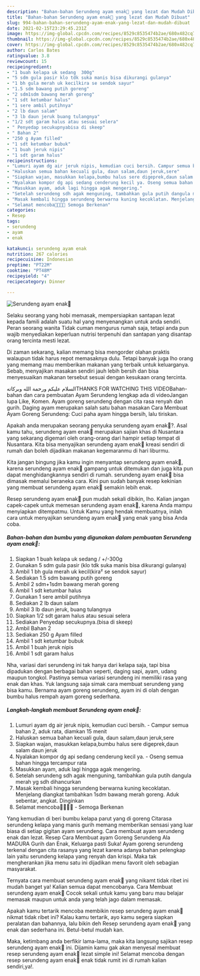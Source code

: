 ```yaml
---
description: "Bahan-bahan Serundeng ayam enak🍲 yang lezat dan Mudah Dibuat"
title: "Bahan-bahan Serundeng ayam enak🍲 yang lezat dan Mudah Dibuat"
slug: 994-bahan-bahan-serundeng-ayam-enak-yang-lezat-dan-mudah-dibuat
date: 2021-02-15T23:29:45.231Z
image: https://img-global.cpcdn.com/recipes/8529c8535474b2ae/680x482cq70/serundeng-ayam-enak🍲-foto-resep-utama.jpg
thumbnail: https://img-global.cpcdn.com/recipes/8529c8535474b2ae/680x482cq70/serundeng-ayam-enak🍲-foto-resep-utama.jpg
cover: https://img-global.cpcdn.com/recipes/8529c8535474b2ae/680x482cq70/serundeng-ayam-enak🍲-foto-resep-utama.jpg
author: Carlos Bates
ratingvalue: 3.8
reviewcount: 15
recipeingredient:
- "1 buah kelapa uk sedang  300g"
- "5 sdm gula pasir klo tdk suka manis bisa dikurangi gulanya"
- "1 bh gula merah uk kecilkira se sendok sayur"
- "1.5 sdm bawang putih goreng"
- "2 sdm1sdm bawang merah goreng"
- "1 sdt ketumbar halus"
- "1 sere ambil putihnya"
- "2 lb daun salam"
- "3 lb daun jeruk buang tulangnya"
- "1/2 sdt garam halus atau sesuai selera"
- " Penyedap secukupnyabisa di skeep"
- " Bahan 2"
- "250 g Ayam filled"
- "1 sdt ketumbar bubuk"
- "1 buah jeruk nipis"
- "1 sdt garam halus"
recipeinstructions:
- "Lumuri ayam dg air jeruk nipis, kemudian cuci bersih. Campur semua bahan 2, aduk rata, diamkan 15 menit"
- "Haluskan semua bahan kecuali gula, daun salam,daun jeruk,sere"
- "Siapkan wajan, masukkan kelapa,bumbu halus sere digeprek,daun salam daun jeruk"
- "Nyalakan kompor dg api sedang cenderung kecil ya. Oseng semua bahan hingga tercampur rata"
- "Masukkan ayam, aduk lagi hingga agak mengering."
- "Setelah serundeng sdh agak menguning, tambahkan gula putih dangula merah yg sdh dihancurkan"
- "Masak kembali hingga serundeng berwarna kuning kecoklatan. Menjelang diangkat tambahkan 1sdm bawang merah goreng. Aduk sebentar, angkat. Dinginkan"
- "Selamat mencoba🙏🙏😃😃 Semoga Berkenan"
categories:
- Resep
tags:
- serundeng
- ayam
- enak

katakunci: serundeng ayam enak 
nutrition: 267 calories
recipecuisine: Indonesian
preptime: "PT22M"
cooktime: "PT48M"
recipeyield: "4"
recipecategory: Dinner

---
```



![Serundeng ayam enak🍲](https://img-global.cpcdn.com/recipes/8529c8535474b2ae/680x482cq70/serundeng-ayam-enak🍲-foto-resep-utama.jpg)

Selaku seorang yang hobi memasak, mempersiapkan santapan lezat kepada famili adalah suatu hal yang menyenangkan untuk anda sendiri. Peran seorang  wanita Tidak cuman mengurus rumah saja, tetapi anda pun wajib menyediakan keperluan nutrisi terpenuhi dan santapan yang disantap orang tercinta mesti lezat.

Di zaman  sekarang, kalian memang bisa mengorder olahan praktis walaupun tidak harus repot memasaknya dulu. Tetapi banyak juga lho orang yang memang mau memberikan makanan yang terbaik untuk keluarganya. Sebab, menyajikan masakan sendiri jauh lebih bersih dan bisa menyesuaikan makanan tersebut sesuai dengan kesukaan orang tercinta. 

السلام عليكم ورحمة الله وبركاتهTHANKS FOR WATCHING THIS VIDEOBahan-bahan dan cara pembuatan Ayam Serundeng lengkap ada di videoJangan lupa Like, Komen. Ayam goreng serundeng dengan cita rasa renyah dan gurih. Daging ayam merupakan salah satu bahan masakan Cara Membuat Ayam Goreng Serundeng: Cuci paha ayam hingga bersih, lalu tiriskan.

Apakah anda merupakan seorang penyuka serundeng ayam enak🍲?. Asal kamu tahu, serundeng ayam enak🍲 merupakan sajian khas di Nusantara yang sekarang digemari oleh orang-orang dari hampir setiap tempat di Nusantara. Kita bisa menyajikan serundeng ayam enak🍲 kreasi sendiri di rumah dan boleh dijadikan makanan kegemaranmu di hari liburmu.

Kita jangan bingung jika kamu ingin menyantap serundeng ayam enak🍲, karena serundeng ayam enak🍲 gampang untuk ditemukan dan juga kita pun dapat menghidangkannya sendiri di rumah. serundeng ayam enak🍲 bisa dimasak memalui beraneka cara. Kini pun sudah banyak resep kekinian yang membuat serundeng ayam enak🍲 semakin lebih enak.

Resep serundeng ayam enak🍲 pun mudah sekali dibikin, lho. Kalian jangan capek-capek untuk memesan serundeng ayam enak🍲, karena Anda mampu menyiapkan ditempatmu. Untuk Kamu yang hendak membuatnya, inilah cara untuk menyajikan serundeng ayam enak🍲 yang enak yang bisa Anda coba.

<!--inarticleads1-->

##### Bahan-bahan dan bumbu yang digunakan dalam pembuatan Serundeng ayam enak🍲:

1. Siapkan 1 buah kelapa uk sedang / +/-300g
1. Gunakan 5 sdm gula pasir (klo tdk suka manis bisa dikurangi gulanya)
1. Ambil 1 bh gula merah uk kecil(kira² se sendok sayur)
1. Sediakan 1.5 sdm bawang putih goreng
1. Ambil 2 sdm+1sdm bawang merah goreng
1. Ambil 1 sdt ketumbar halus
1. Gunakan 1 sere ambil putihnya
1. Sediakan 2 lb daun salam
1. Ambil 3 lb daun jeruk, buang tulangnya
1. Siapkan 1/2 sdt garam halus atau sesuai selera
1. Sediakan  Penyedap secukupnya.(bisa di skeep)
1. Ambil  Bahan 2
1. Sediakan 250 g Ayam filled
1. Ambil 1 sdt ketumbar bubuk
1. Ambil 1 buah jeruk nipis
1. Ambil 1 sdt garam halus


Nha, variasi dari serundeng ini tak hanya dari kelapa saja, tapi bisa dipadukan dengan berbagai bahan seperti, daging sapi, ayam, udang maupun tongkol. Pastinya semua variasi serundeng ini memiliki rasa yang enak dan khas. Yuk langsung saja simak cara membuat serundeng yang bisa kamu. Bernama ayam goreng serundeng, ayam ini di olah dengan bumbu halus rempah ayam goreng sederhana. 

<!--inarticleads2-->

##### Langkah-langkah membuat Serundeng ayam enak🍲:

1. Lumuri ayam dg air jeruk nipis, kemudian cuci bersih. - Campur semua bahan 2, aduk rata, diamkan 15 menit
1. Haluskan semua bahan kecuali gula, daun salam,daun jeruk,sere
1. Siapkan wajan, masukkan kelapa,bumbu halus sere digeprek,daun salam daun jeruk
1. Nyalakan kompor dg api sedang cenderung kecil ya. - Oseng semua bahan hingga tercampur rata
1. Masukkan ayam, aduk lagi hingga agak mengering.
1. Setelah serundeng sdh agak menguning, tambahkan gula putih dangula merah yg sdh dihancurkan
1. Masak kembali hingga serundeng berwarna kuning kecoklatan. Menjelang diangkat tambahkan 1sdm bawang merah goreng. Aduk sebentar, angkat. Dinginkan
1. Selamat mencoba🙏🙏😃😃 - Semoga Berkenan


Yang kemudian di beri bumbu kelapa parut yang di goreng Citarasa serundeng kelapa yang manis gurih memang memberikan sensasi yang luar biasa di setiap gigitan ayam serundeng. Cara membuat ayam serundeng enak dan lezat. Resep Cara Membuat ayam Goreng Serundeng Ala MADURA Gurih dan Enak, Keluarga pasti Suka! Ayam goreng serundeng terkenal dengan cita rasanya yang lezat karena adanya bahan pelengkap lain yaitu serundeng kelapa yang renyah dan krispi. Maka tak mengherankan jika menu satu ini dijadikan menu favorit oleh sebagian masyarakat. 

Ternyata cara membuat serundeng ayam enak🍲 yang nikamt tidak ribet ini mudah banget ya! Kalian semua dapat mencobanya. Cara Membuat serundeng ayam enak🍲 Cocok sekali untuk kamu yang baru mau belajar memasak maupun untuk anda yang telah jago dalam memasak.

Apakah kamu tertarik mencoba membikin resep serundeng ayam enak🍲 nikmat tidak ribet ini? Kalau kamu tertarik, ayo kamu segera siapkan peralatan dan bahannya, lalu bikin deh Resep serundeng ayam enak🍲 yang enak dan sederhana ini. Betul-betul mudah kan. 

Maka, ketimbang anda berfikir lama-lama, maka kita langsung sajikan resep serundeng ayam enak🍲 ini. Dijamin kamu gak akan menyesal membuat resep serundeng ayam enak🍲 lezat simple ini! Selamat mencoba dengan resep serundeng ayam enak🍲 enak tidak rumit ini di rumah kalian sendiri,ya!.

